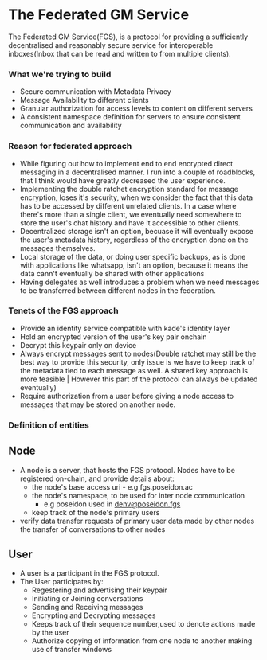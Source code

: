 # The Federated GM Service
The Federated GM Service(FGS), is a protocol for providing a sufficiently decentralised and reasonably secure service for interoperable inboxes(Inbox that can be read and written to from multiple clients).

### What we're trying to build
- Secure communication with Metadata Privacy
- Message Availability to different clients
- Granular authorization for access levels to content on different servers
- A consistent namespace definition for servers to ensure consistent communication and availability

### Reason for federated approach
- While figuring out how to implement end to end encrypted direct messaging in a decentralised manner. I run into a couple of roadblocks, that I think would have greatly decreased the user experience.
- Implementing the double ratchet encryption standard for message encryption, loses it's security, when we consider the fact that this data has to be accessed by different unrelated clients. In a case where there's more than a single client, we eventually need somewhere to store the user's chat history and have it accessible to other clients.
- Decentralized storage isn't an option, becuase it will eventually expose the user's metadata history, regardless of the encryption done on the messages themselves.
- Local storage of the data, or doing user specific backups, as is done with applications like whatsapp, isn't an option, because it means the data cann't eventually be shared with other applications
- Having delegates as well introduces a problem when we need messages to be transferred between different nodes in the federation.

### Tenets of the FGS approach
- Provide an identity service compatible with kade's identity layer
- Hold an encrypted version of the user's key pair onchain
- Decrypt this keypair only on device
- Always encrypt messages sent to nodes(Double ratchet may still be the best way to provide this security, only issue is we have to keep track of the metadata tied to each message as well. A shared key approach is more feasible | However this part of the protocol can always be updated eventually)
- Require authorization from a user before giving a node access to messages that may be stored on another node.


### Definition of entities

## Node
- A node is a server, that hosts the FGS protocol. Nodes have to be registered on-chain, and provide details about: 
  - the node's base access uri - e.g fgs.poseidon.ac
  - the node's namespace, to be used for inter node communication
    - e.g poseidon used in denv@poseidon.fgs
  - keep track of the node's primary users
 - verify data transfer requests of primary user data made by other nodes the transfer of conversations to other nodes

## User
- A user is a participant in the FGS protocol. 
- The User participates by: 
  - Regestering and advertising their keypair
  - Initiating or Joining conversations
  - Sending and Receiving messages
  - Encrypting and Decrypting messages
  - Keeps track of their sequence number,used to denote actions made by the user
  - Authorize copying of information from one node to another making use of transfer windows






